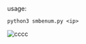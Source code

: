 usage:
```
python3 smbenum.py <ip>
```
![cccc](https://github.com/abdomagdy0/SMB-Grab/assets/91535529/63e48e67-7190-441d-ba97-a065abc819dd)
